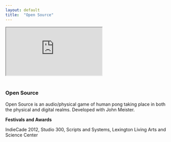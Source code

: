 ```yaml
---
layout: default
title:  "Open Source"
---
```


<div class="right">
  <div class="row">
    <div class="col-xs-12" style="padding-bottom:20px">
      <!-- 16:9 aspect ratio -->
      <div class="embed-responsive embed-responsive-16by9">
         <iframe class="embed-responsive-item" src="https://www.youtube.com/embed/LFwur-pnLcs"></iframe>
      </div>
    </div>
  </div>
  <h3 align="left">Open Source</h3>
  <p>Open Source is an audio/physical game of human pong taking place in both the physical and digital realms. Developed with John Meister.</p>
  <b>Festivals and Awards</b>
  <p>IndieCade 2012, Studio 300, Scripts and Systems, Lexington Living Arts and Science Center</p>
</div>
